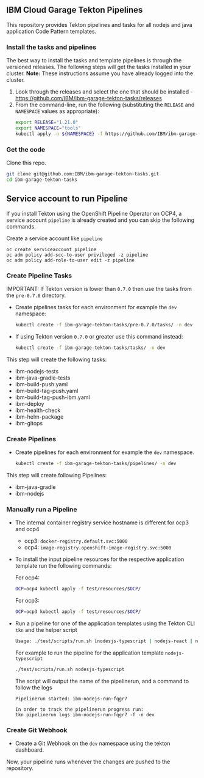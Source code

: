 ## IBM Cloud Garage Tekton Pipelines

This repository provides Tekton pipelines and tasks for all nodejs and java application Code Pattern templates.

### Install the tasks and pipelines

The best way to install the tasks and template pipelines is through the versioned releases. The following
steps will get the tasks installed in your cluster. **Note:** These instructions assume you have already
logged into the cluster.

1. Look through the releases and select the one that should be installed - https://github.com/IBM/ibm-garage-tekton-tasks/releases
2. From the command-line, run the following (substituting the `RELEASE` and `NAMESPACE` values as appropriate):
    ```bash
    export RELEASE="1.21.0"
    export NAMESPACE="tools"
    kubectl apply -n ${NAMESPACE} -f https://github.com/IBM/ibm-garage-tekton-tasks/releases/download/${RELEASE}/release.yaml
    ```

### Get the code

Clone this repo.

```bash
git clone git@github.com:IBM/ibm-garage-tekton-tasks.git
cd ibm-garage-tekton-tasks
```

## Service account to run Pipeline

If you install Tekton using the OpenShift Pipeline Operator on OCP4, a service account `pipeline` is already created and you can skip the following commands.

Create a service account like `pipeline`
```
oc create serviceaccount pipeline
oc adm policy add-scc-to-user privileged -z pipeline
oc adm policy add-role-to-user edit -z pipeline
```

### Create Pipeline Tasks

IMPORTANT: If Tekton version is lower than `0.7.0` then use the tasks from the `pre-0.7.0` directory.

- Create pipelines tasks for each environment for example the `dev` namespace:

    ```bash
    kubectl create -f ibm-garage-tekton-tasks/pre-0.7.0/tasks/ -n dev
    ```

- If using Tekton version `0.7.0` or greater use this command instead:

    ```bash
    kubectl create -f ibm-garage-tekton-tasks/tasks/ -n dev
    ```

This step will create the following tasks:
- ibm-nodejs-tests
- ibm-java-gradle-tests
- ibm-build-push.yaml
- ibm-build-tag-push.yaml
- ibm-build-tag-push-ibm.yaml
- ibm-deploy
- ibm-health-check
- ibm-helm-package
- ibm-gitops

### Create Pipelines

- Create pipelines for each environment for example the `dev` namespace.

    ```bash
    kubectl create -f ibm-garage-tekton-tasks/pipelines/ -n dev
    ```

This step will create following Pipelines:

- ibm-java-gradle
- ibm-nodejs

### Manually run a Pipeline

- The internal container registry service hostname is different for ocp3 and ocp4 
  - ocp3: `docker-registry.default.svc:5000`
  - ocp4: `image-registry.openshift-image-registry.svc:5000`

- To install the input pipeline resources for the respective application template run the following commands:
    
    For ocp4:
    ```bash
    OCP=ocp4 kubectl apply -f test/resources/$OCP/
    ```

    For ocp3:
    ```bash
    OCP=ocp3 kubectl apply -f test/resources/$OCP/
    ```

- Run a pipeline for one of the application templates using the Tekton CLI `tkn` and the helper script
    
    ```bash
    Usage: ./test/scripts/run.sh [nodesjs-typescript | nodejs-react | nodejs-angular | java-spring]
    ```
    For example to run the pipeline for the application template `nodejs-typescript`
    ```bash
    ./test/scripts/run.sh nodesjs-typescript
    ```
    The script will output the name of the pipelinerun, and a command to follow the logs
    ```
    Pipelinerun started: ibm-nodejs-run-fqgr7

    In order to track the pipelinerun progress run:
    tkn pipelinerun logs ibm-nodejs-run-fqgr7 -f -n dev
    ```

### Create Git Webhook

- Create a Git Webhook on the `dev` namespace using the tekton dashboard.

Now, your pipeline runs whenever the changes are pushed to the repository.
